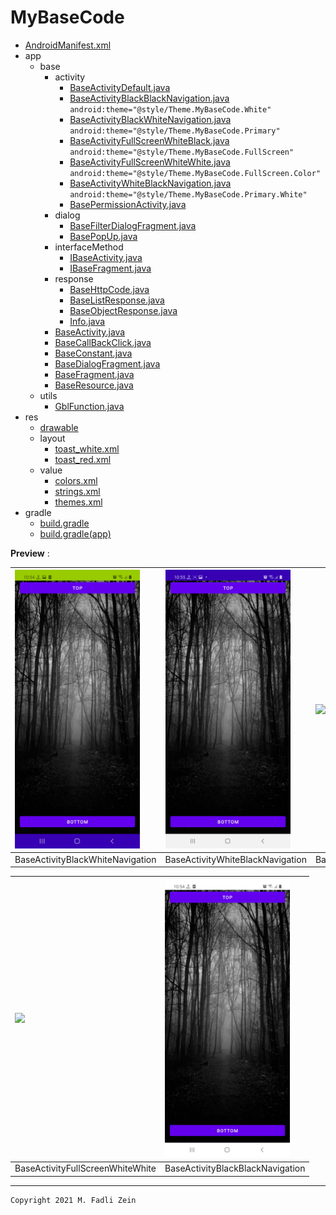 # MyBaseCode

- [AndroidManifest.xml](https://github.com/gzeinnumer/MyBaseCode/blob/master/app/src/main/AndroidManifest.xml)
- app
  - base
    - activity
      - [BaseActivityDefault.java](https://github.com/gzeinnumer/MyBaseCode/blob/master/app/src/main/java/com/gzeinnumer/mybasecode/base/activity/BaseActivityDefault.java)
      - [BaseActivityBlackBlackNavigation.java](https://github.com/gzeinnumer/MyBaseCode/blob/master/app/src/main/java/com/gzeinnumer/mybasecode/base/activity/BaseActivityBlackBlackNavigation.java) `android:theme="@style/Theme.MyBaseCode.White"`
      - [BaseActivityBlackWhiteNavigation.java](https://github.com/gzeinnumer/MyBaseCode/blob/master/app/src/main/java/com/gzeinnumer/mybasecode/base/activity/BaseActivityBlackWhiteNavigation.java) `android:theme="@style/Theme.MyBaseCode.Primary"`
      - [BaseActivityFullScreenWhiteBlack.java](https://github.com/gzeinnumer/MyBaseCode/blob/master/app/src/main/java/com/gzeinnumer/mybasecode/base/activity/BaseActivityFullScreenWhiteBlack.java) `android:theme="@style/Theme.MyBaseCode.FullScreen"`
      - [BaseActivityFullScreenWhiteWhite.java](https://github.com/gzeinnumer/MyBaseCode/blob/master/app/src/main/java/com/gzeinnumer/mybasecode/base/activity/BaseActivityFullScreenWhiteWhite.java) `android:theme="@style/Theme.MyBaseCode.FullScreen.Color"`
      - [BaseActivityWhiteBlackNavigation.java](https://github.com/gzeinnumer/MyBaseCode/blob/master/app/src/main/java/com/gzeinnumer/mybasecode/base/activity/BaseActivityWhiteBlackNavigation.java) `android:theme="@style/Theme.MyBaseCode.Primary.White"`
      - [BasePermissionActivity.java](https://github.com/gzeinnumer/MyBaseCode/blob/master/app/src/main/java/com/gzeinnumer/mybasecode/base/activity/BasePermissionActivity.java)
    - dialog
      - [BaseFilterDialogFragment.java](https://github.com/gzeinnumer/MyBaseCode/blob/master/app/src/main/java/com/gzeinnumer/mybasecode/base/dialog/BaseFilterDialogFragment.java)
      - [BasePopUp.java](https://github.com/gzeinnumer/MyBaseCode/blob/master/app/src/main/java/com/gzeinnumer/mybasecode/base/dialog/BasePopUp.java)
    - interfaceMethod
      - [IBaseActivity.java](https://github.com/gzeinnumer/MyBaseCode/blob/master/app/src/main/java/com/gzeinnumer/mybasecode/base/interfaceMethod/IBaseActivity.java)
      - [IBaseFragment.java](https://github.com/gzeinnumer/MyBaseCode/blob/master/app/src/main/java/com/gzeinnumer/mybasecode/base/interfaceMethod/IBaseFragment.java)
    - response
      - [BaseHttpCode.java](https://github.com/gzeinnumer/MyBaseCode/blob/master/app/src/main/java/com/gzeinnumer/mybasecode/base/response/BaseHttpCode.java)
      - [BaseListResponse.java](https://github.com/gzeinnumer/MyBaseCode/blob/master/app/src/main/java/com/gzeinnumer/mybasecode/base/response/BaseListResponse.java)
      - [BaseObjectResponse.java](https://github.com/gzeinnumer/MyBaseCode/blob/master/app/src/main/java/com/gzeinnumer/mybasecode/base/response/BaseObjectResponse.java)
      - [Info.java](https://github.com/gzeinnumer/MyBaseCode/blob/master/app/src/main/java/com/gzeinnumer/mybasecode/base/response/Info.java)
    - [BaseActivity.java](https://github.com/gzeinnumer/MyBaseCode/blob/master/app/src/main/java/com/gzeinnumer/mybasecode/base/BaseActivity.java)
    - [BaseCallBackClick.java](https://github.com/gzeinnumer/MyBaseCode/blob/master/app/src/main/java/com/gzeinnumer/mybasecode/base/BaseCallBackClick.java)
    - [BaseConstant.java](https://github.com/gzeinnumer/MyBaseCode/blob/master/app/src/main/java/com/gzeinnumer/mybasecode/base/BaseConstant.java)
    - [BaseDialogFragment.java](https://github.com/gzeinnumer/MyBaseCode/blob/master/app/src/main/java/com/gzeinnumer/mybasecode/base/BaseDialogFragment.java)
    - [BaseFragment.java](https://github.com/gzeinnumer/MyBaseCode/blob/master/app/src/main/java/com/gzeinnumer/mybasecode/base/BaseFragment.java)
    - [BaseResource.java](https://github.com/gzeinnumer/MyBaseCode/blob/master/app/src/main/java/com/gzeinnumer/mybasecode/base/BaseResource.java)
  - utils
    - [GblFunction.java](https://github.com/gzeinnumer/MyBaseCode/blob/master/app/src/main/java/com/gzeinnumer/mybasecode/utils/GblFunction.java)
- res
  - [drawable](https://github.com/gzeinnumer/MyBaseCode/blob/master/app/src/main/res/drawable)
  - layout
    - [toast_white.xml](https://github.com/gzeinnumer/MyBaseCode/blob/master/app/src/main/res/layout/toast_white.xml)
    - [toast_red.xml](https://github.com/gzeinnumer/MyBaseCode/blob/master/app/src/main/res/layout/toast_red.xml)
  - value
    - [colors.xml](https://github.com/gzeinnumer/MyBaseCode/blob/master/app/src/main/res/values/colors.xml)
    - [strings.xml](https://github.com/gzeinnumer/MyBaseCode/blob/master/app/src/main/res/values/strings.xml)
    - [themes.xml](https://github.com/gzeinnumer/MyBaseCode/blob/master/app/src/main/res/values/themes.xml)
- gradle
  - [build.gradle](https://github.com/gzeinnumer/MyBaseCode/blob/master/build.gradle)
  - [build.gradle(app)](https://github.com/gzeinnumer/MyBaseCode/blob/master/app/build.gradle)

**Preview** :

| <img src="https://github.com/gzeinnumer/MyBaseCode/blob/master/preview/example1.jpg" width="200"/>| <img src="https://github.com/gzeinnumer/MyBaseCode/blob/master/preview/example2.jpg" width="200"/> | <img src="https://github.com/gzeinnumer/MyBaseCode/blob/master/preview/example3.gif" width="200"/> |
|:---|:---|:---|
|BaseActivityBlackWhiteNavigation|BaseActivityWhiteBlackNavigation|BaseActivityFullScreenWhiteBlack|

|<img src="https://github.com/gzeinnumer/MyBaseCode/blob/master/preview/example4.gif" width="200"/> |<img src="https://github.com/gzeinnumer/MyBaseCode/blob/master/preview/example5.jpg" width="200"/> |
|:---|:---|
|BaseActivityFullScreenWhiteWhite|BaseActivityBlackBlackNavigation|

---

```
Copyright 2021 M. Fadli Zein
```
